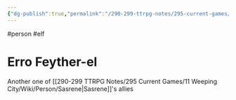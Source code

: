 ```yaml
---
{"dg-publish":true,"permalink":"/290-299-ttrpg-notes/295-current-games/11-weeping-city/wiki/person/erro/"}
---
```



#person #elf 

# Erro Feyther-el

Another one of [[290-299 TTRPG Notes/295 Current Games/11 Weeping City/Wiki/Person/Sasrene\|Sasrene]]'s allies
